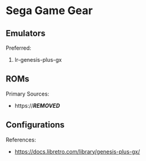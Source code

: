 # Sega Game Gear

## Emulators

Preferred:

1. lr-genesis-plus-gx

## ROMs

Primary Sources:

* https://***REMOVED***

## Configurations

References:

* https://docs.libretro.com/library/genesis-plus-gx/
